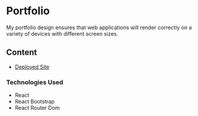 # Portfolio

My portfolio design ensures that web applications will render correctly on a variety of devices with different screen sizes.

## Content

* <a href="https://rudy-menjivar.github.io/portfolio/" target="_blank" rel="noreferrer">
    Deployed Site
  </a>

### Technologies Used
* React
* React Bootstrap
* React Router Dom